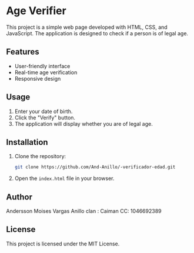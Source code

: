 # Age Verifier

This project is a simple web page developed with HTML, CSS, and JavaScript. The application is designed to check if a person is of legal age.

## Features

- User-friendly interface
- Real-time age verification
- Responsive design

## Usage

1. Enter your date of birth.
2. Click the "Verify" button.
3. The application will display whether you are of legal age.

## Installation

1. Clone the repository:
    ```bash
    git clone https://github.com/And-Anillo/-verificador-edad.git
    ```
2. Open the `index.html` file in your browser.

## Author

Andersson Moises Vargas Anillo
clan : Caiman
CC: 1046692389

## License

This project is licensed under the MIT License.

